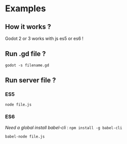 # Examples

## How it works ?

Godot 2 or 3 works with js es5 or es6 !

## Run .gd file ?

`godot -s filename.gd`

## Run server file ?

### ES5

`node file.js`

### ES6

_Need a global install babel-cli_  : `npm install -g babel-cli`

`babel-node file.js`
